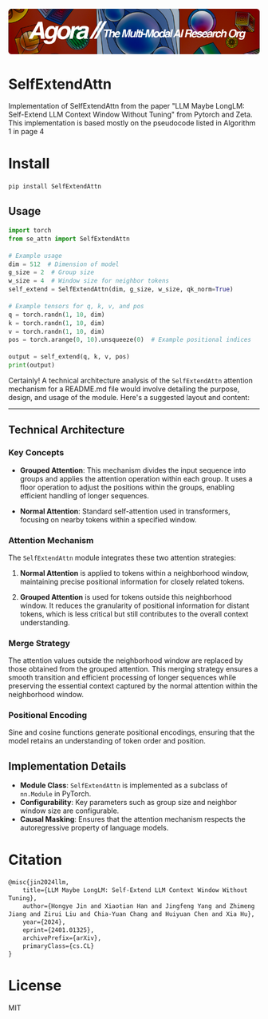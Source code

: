 [![Multi-Modality](agorabanner.png)](https://discord.gg/qUtxnK2NMf)

# SelfExtendAttn
Implementation of SelfExtendAttn from the paper "LLM Maybe LongLM: Self-Extend LLM Context Window Without Tuning" from Pytorch and Zeta. This implementation is based mostly on the pseudocode listed in Algorithm 1 in page 4


# Install
`pip install SelfExtendAttn`


## Usage
```python
import torch
from se_attn import SelfExtendAttn

# Example usage
dim = 512  # Dimension of model
g_size = 2  # Group size
w_size = 4  # Window size for neighbor tokens
self_extend = SelfExtendAttn(dim, g_size, w_size, qk_norm=True)

# Example tensors for q, k, v, and pos
q = torch.randn(1, 10, dim)
k = torch.randn(1, 10, dim)
v = torch.randn(1, 10, dim)
pos = torch.arange(0, 10).unsqueeze(0)  # Example positional indices

output = self_extend(q, k, v, pos)
print(output)
```

Certainly! A technical architecture analysis of the `SelfExtendAttn` attention mechanism for a README.md file would involve detailing the purpose, design, and usage of the module. Here's a suggested layout and content:

---

## Technical Architecture

### Key Concepts

- **Grouped Attention**: This mechanism divides the input sequence into groups and applies the attention operation within each group. It uses a floor operation to adjust the positions within the groups, enabling efficient handling of longer sequences.
  
- **Normal Attention**: Standard self-attention used in transformers, focusing on nearby tokens within a specified window.

### Attention Mechanism

The `SelfExtendAttn` module integrates these two attention strategies:

1. **Normal Attention** is applied to tokens within a neighborhood window, maintaining precise positional information for closely related tokens.
   
2. **Grouped Attention** is used for tokens outside this neighborhood window. It reduces the granularity of positional information for distant tokens, which is less critical but still contributes to the overall context understanding.

### Merge Strategy

The attention values outside the neighborhood window are replaced by those obtained from the grouped attention. This merging strategy ensures a smooth transition and efficient processing of longer sequences while preserving the essential context captured by the normal attention within the neighborhood window.

### Positional Encoding

Sine and cosine functions generate positional encodings, ensuring that the model retains an understanding of token order and position.

## Implementation Details

- **Module Class**: `SelfExtendAttn` is implemented as a subclass of `nn.Module` in PyTorch.
- **Configurability**: Key parameters such as group size and neighbor window size are configurable.
- **Causal Masking**: Ensures that the attention mechanism respects the autoregressive property of language models.



# Citation
```bibtext
@misc{jin2024llm,
    title={LLM Maybe LongLM: Self-Extend LLM Context Window Without Tuning}, 
    author={Hongye Jin and Xiaotian Han and Jingfeng Yang and Zhimeng Jiang and Zirui Liu and Chia-Yuan Chang and Huiyuan Chen and Xia Hu},
    year={2024},
    eprint={2401.01325},
    archivePrefix={arXiv},
    primaryClass={cs.CL}
}
```

# License
MIT